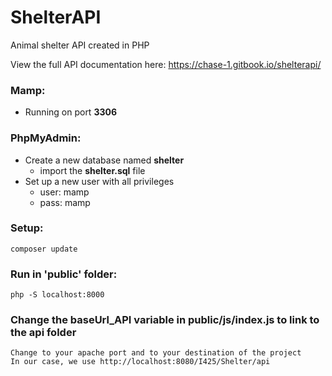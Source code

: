 # ShelterAPI

Animal shelter API created in PHP

View the full API documentation here:
https://chase-1.gitbook.io/shelterapi/

### Mamp:
- Running on port **3306**

### PhpMyAdmin:
- Create a new database named **shelter**
  - import the **shelter.sql** file
- Set up a new user with all privileges
  - user: mamp
  - pass: mamp

### Setup:

```
composer update
```

### Run in 'public' folder:
```
php -S localhost:8000
```


### Change the baseUrl_API variable in **public/js/index.js** to link to the api folder
```
Change to your apache port and to your destination of the project
In our case, we use http://localhost:8080/I425/Shelter/api
```
